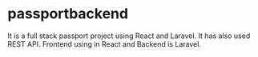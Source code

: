 # passportbackend
 It is a full stack passport project using React and Laravel. It has also used REST API. Frontend using in React and Backend is Laravel.
